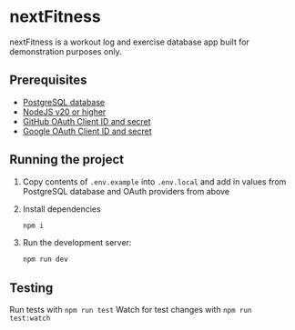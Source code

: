 # nextFitness
nextFitness is a workout log and exercise database app built for demonstration purposes only.


## Prerequisites
- [PostgreSQL database](https://www.postgresql.org/download/)
- [NodeJS v20 or higher](https://nodejs.org/en/download/package-manager)
- [GitHub OAuth Client ID and secret](https://docs.github.com/en/apps/oauth-apps/building-oauth-apps/creating-an-oauth-app)
- [Google OAuth Client ID and secret](https://support.google.com/cloud/answer/6158849?hl=en)

## Running the project
1. Copy contents of `.env.example` into `.env.local` and add in values from PostgreSQL database and OAuth providers from above
2. Install dependencies
    ```bash
    npm i
    ```
3. Run the development server:

    ```bash
    npm run dev
    ```
## Testing
Run tests with `npm run test`
Watch for test changes with `npm run test:watch`

